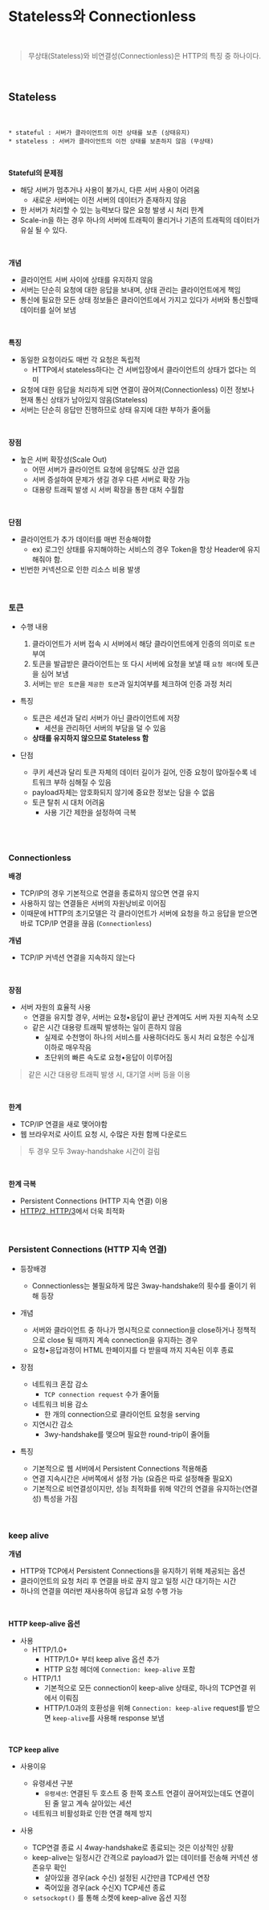 # Stateless와 Connectionless


<br>

> 무상태(Stateless)와 비연결성(Connectionless)은 HTTP의 특징 중 하나이다. 

<br>

## Stateless

<br>

```
* stateful : 서버가 클라이언트의 이전 상태를 보존 (상태유지)             
* stateless : 서버가 클라이언트의 이전 상태를 보존하지 않음 (무상태)
```

<br>

**Stateful의 문제점**
- 해당 서버가 멈추거나 사용이 불가시, 다른 서버 사용이 어려움
    - 새로운 서버에는 이전 서버의 데이터가 존재하지 않음
- 한 서버가 처리할 수 있는 능력보다 많은 요청 발생 시 처리 한계
- Scale-in을 하는 경우 하나의 서버에 트래픽이 몰리거나 기존의 트래픽의 데이터가 유실 될 수 있다. 

<br>

**개념**
- 클라이언트 서버 사이에 상태를 유지하지 않음
- 서버는 단순히 요청에 대한 응답을 보내며, 상태 관리는 클라이언트에게 책임
- 통신에 필요한 모든 상태 정보들은 클라이언트에서 가지고 있다가 서버와 통신할때 데이터를 실어 보냄

<br>

**특징**
- 동일한 요청이라도 매번 각 요청은 독립적
    - HTTP에서 stateless하다는 건 서버입장에서 클라이언트의 상태가 없다는 의미
- 요청에 대한 응답을 처리하게 되면 연결이 끊어져(Connectionless) 이전 정보나 현재 통신 상태가 남아있지 않음(Stateless)
- 서버는 단순히 응답만 진행하므로 상태 유지에 대한 부하가 줄어듦

<br>

**장점**
- 높은 서버 확장성(Scale Out)
    - 어떤 서버가 클라이언트 요청에 응답해도 상관 없음
    - 서버 증설하여 문제가 생길 경우 다른 서버로 확장 가능
    - 대용량 트래픽 발생 시 서버 확장을 통한 대처 수월함

<br>

**단점**
- 클라이언트가 추가 데이터를 매번 전송해야함
    - ex) 로그인 상태를 유지해야하는 서비스의 경우 Token을 항상 Header에 유지해줘야 함.
- 빈번한 커넥션으로 인한 리소스 비용 발생

<br>

### **토큰**
- 수행 내용
    1. 클라이언트가 서버 접속 시 서버에서 해당 클라이언트에게 인증의 의미로 `토큰` 부여 
    2. 토큰을 발급받은 클라이언트는 또 다시 서버에 요청을 보낼 때 `요청 헤더`에 토큰을 심어 보냄
    3. 서버는 `받은 토큰`을 `제공한 토큰`과 일치여부를 체크하여 인증 과정 처리

- 특징
    - 토큰은 세션과 달리 서버가 아닌 클라이언트에 저장
        - 세션을 관리하던 서버의 부담을 덜 수 있음
    - **상태를 유지하지 않으므로 Stateless 함**

- 단점
    - 쿠키 세션과 달리 토큰 자체의 데이터 길이가 길어, 인증 요청이 많아질수록 네트워크 부하 심해질 수 있음
    - payload자체는 암호화되지 않기에 중요한 정보는 담을 수 없음
    - 토큰 탈취 시 대처 어려움
        - 사용 기간 제한을 설정하여 극복

<br>
<br>

### Connectionless

**배경**
- TCP/IP의 경우 기본적으로 연결을 종료하지 않으면 연결 유지
- 사용하지 않는 연결들은 서버의 자원낭비로 이어짐
- 이때문에 HTTP의 초기모델은 각 클라이언트가 서버에 요청을 하고 응답을 받으면 바로 TCP/IP 연결을 끊음 (`Connectionless`)

**개념**
- TCP/IP 커넥션 연결을 지속하지 않는다

<br>

**장점**
- 서버 자원의 효율적 사용
    - 연결을 유지할 경우, 서버는 요청•응답이 끝난 관계여도 서버 자원 지속적 소모
    - 같은 시간 대용량 트래픽 발생하는 일이 흔하지 않음
        - 실제로 수천명이 하나의 서비스를 사용하더라도 동시 처리 요청은 수십개 이하로 매우작음
        - 초단위의 빠른 속도로 요청•응답이 이루어짐

> 같은 시간 대용량 트래픽 발생 시, 대기열 서버 등을 이용

<br>

**한계**
- TCP/IP 연결을 새로 맺어야함
- 웹 브라우저로 사이트 요청 시, 수많은 자원 함께 다운로드


> 두 경우 모두 3way-handshake 시간이 걸림 

<br>

**한계 극복**
- Persistent Connections (HTTP 지속 연결) 이용
- [HTTP/2, HTTP/3](https://github.com/jmxx219/CS-Study/blob/main/network/HTTP%20버전%20비교.md)에서 더욱 최적화

<br>

### Persistent Connections (HTTP 지속 연결)
- 등장배경
    - Connectionless는 불필요하게 많은 3way-handshake의 횟수를 줄이기 위해 등장

- 개념
    - 서버와 클라이언트 중 하나가 명시적으로 connection을 close하거나 정책적으로 close 될 때까지 계속 connection을 유지하는 경우 
    - 요청•응답과정이 HTML 한페이지를 다 받을때 까지 지속된 이후 종료

- 장점
    - 네트워크 혼잡 감소
        - `TCP connection request` 수가 줄어듦
    - 네트워크 비용 감소
        - 한 개의 connection으로 클라이언트 요청을 serving
    - 지연시간 감소
        - 3wy-handshake를 맺으며 필요한 round-trip이 줄어듦

- 특징
    - 기본적으로 웹 서버에서 Persistent Connections 적용해줌
    - 연결 지속시간은 서버쪽에서 설정 가능 (요즘은 따로 설정해줄 필요X)
    - 기본적으로 비연결성이지만, 성능 최적화를 위해 약간의 연결을 유지하는(연결성) 특성을 가짐

<br>

### keep alive

**개념**
- HTTP와 TCP에서 Persistent Connections을 유지하기 위해 제공되는 옵션
- 클라이언트의 요청 처리 후 연결을 바로 끊지 않고 일정 시간 대기하는 시간
- 하나의 연결을 여러번 재사용하여 응답과 요청 수행 가능

<br>

**HTTP keep-alive 옵션**
- 사용
    - HTTP/1.0+
        - HTTP/1.0+ 부터 keep alive 옵션 추가
        - HTTP 요청 헤더에 `Connection: keep-alive` 포함
    - HTTP/1.1
        - 기본적으로 모든 connection이 keep-alive 상태로, 하나의 TCP연결 위에서 이뤄짐
        - HTTP/1.0과의 호환성을 위해 `Connection: keep-alive` request를 받으면 `keep-alive`를 사용해 response 보냄


<br>

**TCP keep alive**
- 사용이유
    - 유령세션 구분
        - `유령세션`: 연결된 두 호스트 중 한쪽 호스트 연결이 끊어져있는데도 연결이 된 줄 알고 계속 살아있는 세션
    - 네트워크 비활성화로 인한 연결 해제 방지
        
- 사용
    - TCP연결 종료 시 4way-handshake로 종료되는 것은 이상적인 상황
    - keep-alive는 일정시간 간격으로 payload가 없는 데이터를 전송해 커넥션 생존유무 확인
        - 살아있을 경우(ack 수신) 설정된 시간만큼 TCP세션 연장
        -  죽어있을 경우(ack 수신X) TCP세션 종료
    - `setsockopt()` 를 통해 소켓에 keep-alive 옵션 지정


<br>